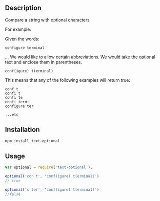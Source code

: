 Description
----
Compare a string with optional characters

For example:

Given the words: 
```
configure terminal
```
... We would like to allow certain abbreviations. We would take the optional text and enclose them in parentheses.
```
conf(igure) t(erminal)
```
This means that any of the following examples will return true:
```
conf t
confi t
confi te
confi termi
configure ter

...etc
```
Installation
----
```sh
npm install text-optional
```
Usage
----
```javascript
var optional = require('text-optional');

optional('con t', 'conf(igure) t(erminal)')
// true

optional('c ter', 'conf(igure) t(erminal)')
//false
```